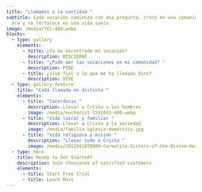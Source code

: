 ```yaml
---
title: "Llamados a la santidad "
subtitle: Cada vocación comienza con una pregunta, crece en una comunidad que
  ora y se fortalece en una vida santa.
image: /media/YES-480.webp
blocks:
  - type: gallery
    elements:
      - title: ¿Ya he encontrado mi vocación?
        description: DISCIERNE
      - title: "¿Pido por las vocaciones en mi comunidad? "
        description: PIDE
      - title: ¿Vivo fiel a lo que me ha llamado Dios?
        description: VIVE
  - type: gallery-feature
    title: "Cada llamada es distinta "
    elements:
      - title: "Sacerdocio "
        description: Llevar a Cristo a los hombres
        image: /media/eucharist-1591663-480.webp
      - title: "Vida laical y familiar "
        description: Llevar a Cristo a la sociedad
        image: /media/familia-iglesia-doméstica.jpg
      - title: "Vida religiosa y misión "
        description: "Llevar todo a Cristo "
        image: /media/20120418T0900-Carmelite-Sisters-of-the-Divine-Heart-of-Jesus-S-1196109-1.jpg
  - type: hero
    title: Ready to Get Started?
    description: Join thousands of satisfied customers
    elements:
      - title: Start Free Trial
      - title: Learn More
---
```


